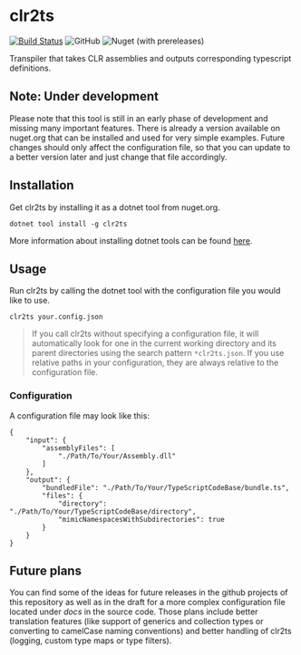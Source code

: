 # clr2ts
[![Build Status](https://travis-ci.com/Chips100/clr2ts.svg?branch=master)](https://travis-ci.com/Chips100/clr2ts)
![GitHub](https://img.shields.io/github/license/Chips100/clr2ts.svg)
![Nuget (with prereleases)](https://img.shields.io/nuget/vpre/clr2ts.svg)

Transpiler that takes CLR assemblies and outputs corresponding typescript definitions.

## Note: Under development
Please note that this tool is still in an early phase of development and missing many important features. There is already a version available on nuget.org that can be installed and used for very simple examples. Future changes should only affect the configuration file, so that you can update to a better version later and just change that file accordingly.

## Installation
Get clr2ts by installing it as a dotnet tool from nuget.org.

```
dotnet tool install -g clr2ts
```

More information about installing dotnet tools can be found [here](https://docs.microsoft.com/en-us/dotnet/core/tools/dotnet-tool-install).

## Usage
Run clr2ts by calling the dotnet tool with the configuration file you would like to use.

```
clr2ts your.config.json
```

> If you call clr2ts without specifying a configuration file, it will automatically look for one in the current working directory and its parent directories using the search pattern `*clr2ts.json`. If you use relative paths in your configuration, they are always relative to the configuration file.

### Configuration
A configuration file may look like this:

```
{
    "input": { 
        "assemblyFiles": [
            "./Path/To/Your/Assembly.dll"
        ]
    },
    "output": {
        "bundledFile": "./Path/To/Your/TypeScriptCodeBase/bundle.ts",
        "files": {
            "directory": "./Path/To/Your/TypeScriptCodeBase/directory",
            "mimicNamespacesWithSubdirectories": true
        }
    }
}
```

## Future plans
You can find some of the ideas for future releases in the github projects of this repository as well as in the draft for a more complex configuration file located under *docs* in the source code. Those plans include better translation features (like support of generics and collection types or converting to camelCase naming conventions) and better handling of clr2ts (logging, custom type maps or type filters).